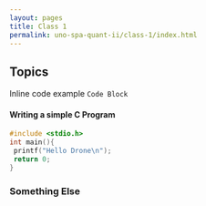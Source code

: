 ```yaml
---
layout: pages
title: Class 1
permalink: uno-spa-quant-ii/class-1/index.html
---
```


## Topics 

Inline code example `Code Block`

#### Writing a simple C Program

```c
#include <stdio.h>
int main(){
 printf("Hello Drone\n");
 return 0;
}
```

### Something Else

